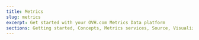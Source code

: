 ```yaml
---
title: Metrics
slug: metrics
excerpt: Get started with your OVH.com Metrics Data platform
sections: Getting started, Concepts, Metrics services, Source, Visualization, Protocol
---
```

